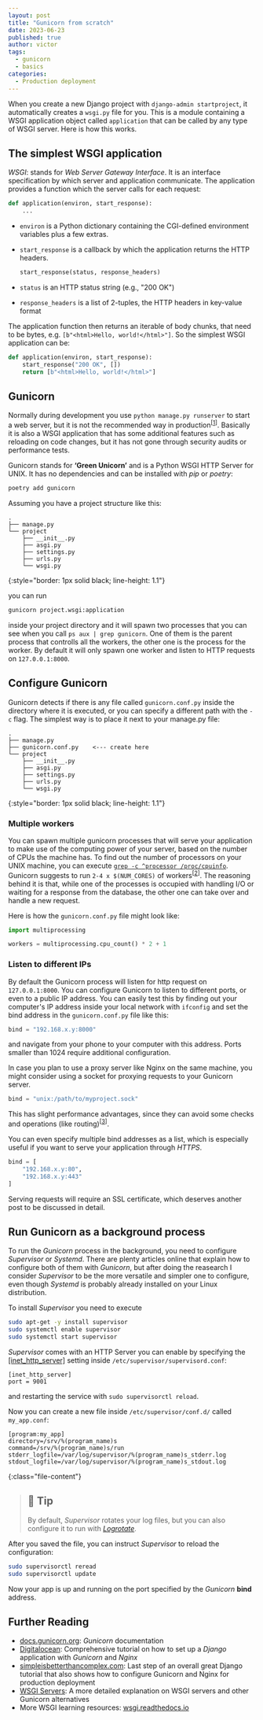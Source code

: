 ```yaml
---
layout: post
title: "Gunicorn from scratch"
date: 2023-06-23
published: true
author: victor
tags:
  - gunicorn
  - basics
categories:
  - Production deployment
---
```


When you create a new Django project with `django-admin startproject`, it automatically creates a `wsgi.py` file for you.
This is a module containing a WSGI application object called `application` that can be called by any type of WSGI server.
Here is how this works.

## The simplest WSGI application

*WSGI*: stands for *Web Server Gateway Interface*. It is an interface specification by which server and application communicate.
The application provides a function which the server calls for each request:

```python
def application(environ, start_response):
    ...
```

* `environ` is a Python dictionary containing the CGI-defined environment variables plus a few extras.
* `start_response` is a callback by which the application returns the HTTP headers.

  ```python
  start_response(status, response_headers)
  ```

* `status` is an HTTP status string (e.g., "200 OK")
* `response_headers` is a list of 2-tuples, the HTTP headers in key-value format

The application function then returns an iterable of body chunks, that need to be bytes, e.g. `[b"<html>Hello, world!</html>"]`.
So the simplest WSGI application can be:

```python
def application(environ, start_response):
    start_response("200 OK", [])
    return [b"<html>Hello, world!</html>"]
```

## Gunicorn

Normally during development you use `python manage.py runserver` to start a web server, but it is not the recommended way in production<sup>[[1](https://docs.djangoproject.com/en/dev/ref/django-admin/#runserver)]</sup>.
Basically it is also a WSGI application that has some additional features such as reloading on code changes, but it has not gone through security audits or performance tests.

Gunicorn stands for **‘Green Unicorn’** and is a Python WSGI HTTP Server for UNIX. 
It has no dependencies and can be installed with _pip_ or _poetry_:

```bash
poetry add gunicorn
```

Assuming you have a project structure like this:

```
.
├── manage.py
└── project
    ├── __init__.py
    ├── asgi.py
    ├── settings.py
    ├── urls.py
    └── wsgi.py
```
{:style="border: 1px solid black; line-height: 1.1"}

you can run

```bash
gunicorn project.wsgi:application
```

inside your project directory and it will spawn two processes that you can see when you call `ps aux | grep gunicorn`. 
One of them is the parent process that controlls all the workers, the other one is the process for the worker. By default it will only spawn one worker and listen to HTTP requests on `127.0.0.1:8000`.

## Configure Gunicorn

Gunicorn detects if there is any file called `gunicorn.conf.py` inside the directory where it is executed, or you can specify a different path with the `-c` flag.
The simplest way is to place it next to your manage.py file:

```
.
├── manage.py
├── gunicorn.conf.py    <--- create here
└── project
    ├── __init__.py
    ├── asgi.py
    ├── settings.py
    ├── urls.py
    └── wsgi.py
```
{:style="border: 1px solid black; line-height: 1.1"}

### Multiple workers

You can spawn multiple gunicorn processes that will serve your application to make use of the computing power of your server, based on the number of CPUs the machine has.
To find out the number of processors on your UNIX machine, you can execute [`grep -c ^processor /proc/cpuinfo`](https://stackoverflow.com/questions/6481005/how-to-obtain-the-number-of-cpus-cores-in-linux-from-the-command-line).
Gunicorn suggests to run `2-4 x $(NUM_CORES)` of workers<sup>[[2](https://docs.gunicorn.org/en/stable/settings.html#workers)]</sup>.
The reasoning behind it is that, while one of the processes is occupied with handling I/O or waiting for a response from the database, the other one can take over and handle a new request.

Here is how the `gunicorn.conf.py` file might look like:

```python
import multiprocessing

workers = multiprocessing.cpu_count() * 2 + 1
```

### Listen to different IPs

By default the Gunicorn process will listen for http request on `127.0.0.1:8000`.
You can configure Gunicorn to listen to different ports, or even to a public IP address.
You can easily test this by finding out your computer's IP address inside your local network with `ifconfig`  and set the bind address in the `gunicorn.conf.py` file like this:

```python
bind = "192.168.x.y:8000"
```

and navigate from your phone to your computer with this address. 
Ports smaller than 1024 require additional configuration.

In case you plan to use a proxy server like Nginx on the same machine, you might consider using a socket for proxying requests to your Gunicorn server.

```python
bind = "unix:/path/to/myproject.sock"
```

This has slight performance advantages, since they can avoid some checks and operations (like routing)<sup>[[3](https://serverfault.com/questions/124517/what-is-the-difference-between-unix-sockets-and-tcp-ip-sockets/124518#124518)]</sup>.

You can even specify multiple bind addresses as a list, which is especially useful if you want to serve your application through *HTTPS*.

```python
bind = [
    "192.168.x.y:80",
    "192.168.x.y:443"
]
```

Serving requests will require an SSL certificate, which deserves another post to be discussed in detail.

## Run Gunicorn as a background process

To run the *Gunicorn* process in the background, you need to configure *Supervisor* or *Systemd*.
There are plenty articles online that explain how to configure both of them with *Gunicorn*, but after doing the reasearch I consider *Supervisor* to be the more versatile and simpler one to configure, even though *Systemd* is probably already installed on your Linux distribution.

To install *Supervisor* you need to execute

```bash
sudo apt-get -y install supervisor
sudo systemctl enable supervisor
sudo systemctl start supervisor
```

*Supervisor* comes with an HTTP Server you can enable by specifying the [[inet_http_server]](http://supervisord.org/configuration.html#inet-http-server-section-values) setting inside `/etc/supervisor/supervisord.conf`:

```
[inet_http_server]
port = 9001
```

and restarting the service with `sudo supervisorctl reload`.

Now you can create a new file inside `/etc/supervisor/conf.d/` called `my_app.conf`:

```init
[program:my_app]
directory=/srv/%(program_name)s
command=/srv/%(program_name)s/run
stderr_logfile=/var/log/supervisor/%(program_name)s_stderr.log
stdout_logfile=/var/log/supervisor/%(program_name)s_stdout.log
```
{:class="file-content"}

> ## 🤫 Tip
> By default, *Supervisor* rotates your log files, but you can also configure it to run with [*Logrotate*](https://medium.com/@doodyp/easy-logging-with-logrotate-and-supervisord-16b72b79ded0).

After you saved the file, you can instruct *Supervisor* to reload the configuration:

```bash
sudo supervisorctl reread
sudo supervisorctl update
```

Now your app is up and running on the port specified by the *Gunicorn* **bind** address.


## Further Reading
* [docs.gunicorn.org][gunicorn]: *Gunicorn* documentation
* [Digitalocean](digitalocean): Comprehensive tutorial on how to set up a *Django* application with *Gunicorn* and *Nginx*
* [simpleisbetterthancomplex.com](simpleisbetterthancomplex): Last step of an overall great Django tutorial that also shows how to configure Gunicorn and Nginx for production deployment
* [WSGI Servers][fullstackpython]: A more detailed explanation on WSGI servers and other Gunicorn alternatives
* More WSGI learning resources: [wsgi.readthedocs.io][wsgi]

[wsgi]: https://wsgi.readthedocs.io/en/latest/
[gunicorn]: https://docs.gunicorn.org/en/stable/index.html
[simpleisbetterthancomplex]: https://simpleisbetterthancomplex.com/series/2017/10/16/a-complete-beginners-guide-to-django-part-7.html
[digitalocean]: https://www.digitalocean.com/community/tutorials/how-to-set-up-django-with-postgres-nginx-and-gunicorn-on-ubuntu-16-04
[fullstackpython]: https://www.fullstackpython.com/wsgi-servers.html
